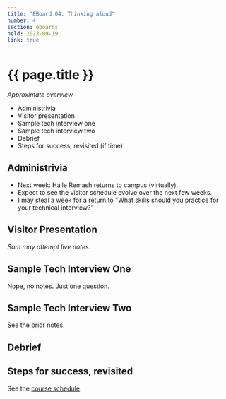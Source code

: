 ```yaml
---
title: "EBoard 04: Thinking aloud"
number: 4
section: eboards
held: 2023-09-19
link: true
---
```

# {{ page.title }}

_Approximate overview_

* Administrivia
* Visitor presentation
* Sample tech interview one
* Sample tech interview two
* Debrief
* Steps for success, revisited (if time)

Administrivia
-------------

* Next week: Halle Remash returns to campus (virtually).
* Expect to see the visitor schedule evolve over the next few weeks.
* I may steal a week for a return to "What skills should you practice
  for your technical interview?"

Visitor Presentation
--------------------

_Sam may attempt live notes._

Sample Tech Interview One
-------------------------

Nope, no notes.  Just one question.

Sample Tech Interview Two
-------------------------

See the prior notes.

Debrief
-------

Steps for success, revisited
----------------------------

See the [course schedule](../schedule/).

